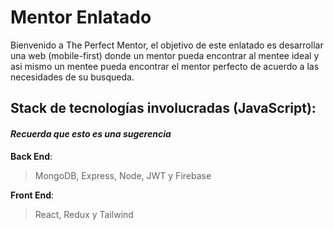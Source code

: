 # Mentor Enlatado

Bienvenido a The Perfect Mentor, el objetivo de este enlatado es desarrollar una web (mobile-first) donde un mentor pueda encontrar al mentee ideal y asi mismo un mentee pueda encontrar el mentor perfecto de acuerdo a las necesidades de su busqueda.

## Stack de tecnologías involucradas (JavaScript):
#### _Recuerda que esto es una sugerencia_
**Back End**: 
> MongoDB, Express, Node, JWT y Firebase

**Front End**:
> React, Redux y Tailwind
